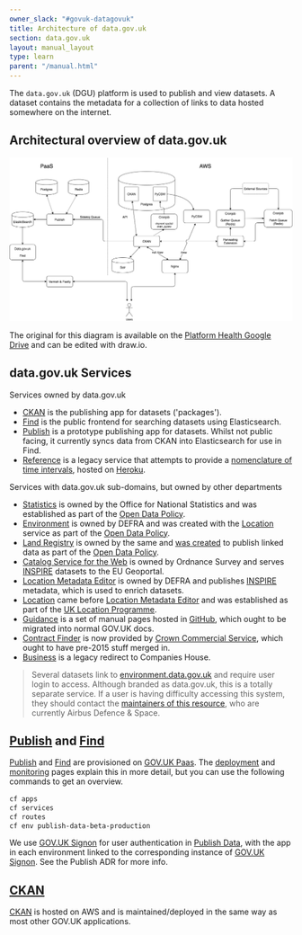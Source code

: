 ```yaml
---
owner_slack: "#govuk-datagovuk"
title: Architecture of data.gov.uk
section: data.gov.uk
layout: manual_layout
type: learn
parent: "/manual.html"
---
```

[publish]: apps/datagovuk_publish
[find]: apps/datagovuk_find
[ckan]: apps/ckanext-datagovuk
[paas]: https://docs.cloud.service.gov.uk/#technical-documentation-for-gov-uk-paas
[signon]: manual/manage-sign-on-accounts
[deployment]: manual/data-gov-uk-deployment
[monitoring]: manual/data-gov-uk-monitoring
[signon-adr]: https://github.com/alphagov/datagovuk_publish/blob/main/docs/adr/0002-signon.md
[statistics]: http://statistics.data.gov.uk
[land-registry]: http://landregistry.data.gov.uk
[csw]: http://csw.data.gov.uk/geonetwork/srv/en/main.home
[location-mde]: http://locationmde.data.gov.uk
[guidance]: http://guidance.data.gov.uk
[business]: http://business.data.gov.uk/id/company/09747720
[location]: http://location.data.gov.uk/registry/
[environment]: http://environment.data.gov.uk/index.html
[guidance-github]: https://github.com/datagovuk/guidance
[open-data-policy]: https://www.gov.uk/government/publications/open-data-white-paper-unleashing-the-potential
[inspire]: http://inspire.ec.europa.eu/about-inspire
[uk-location-programme]: https://inspire.ec.europa.eu/events/conferences/inspire_2010/presentations/258_pdf_presentation.pdf
[contract-finder]: https://data.gov.uk/data/contracts-finder-archive/
[contract-finder-new]: https://www.contractsfinder.service.gov.uk/Search
[land-registry-birth]: https://assets.publishing.service.gov.uk/government/uploads/system/uploads/attachment_data/file/246732/0247.pdf
[reference]: http://reference.data.gov.uk
[time-interval-service]: https://github.com/epimorphics/IntervalServer
[heroku]: https://docs.publishing.service.gov.uk/manual/review-apps.html#use-the-shared-heroku-account

The `data.gov.uk` (DGU) platform is used to publish and view datasets. A dataset contains the metadata for a collection of links to data hosted somewhere on the internet.

## Architectural overview of data.gov.uk

![](/manual/images/dgu-architecture.png)

The original for this diagram is available on the [Platform Health Google Drive](https://drive.google.com/open?id=1xnwgUBrwnQI2aIfZ0FT8nBQ-pERNRo2r) and can be edited with draw.io.

## data.gov.uk Services

Services owned by data.gov.uk

* [CKAN] is the publishing app for datasets ('packages').
* [Find] is the public frontend for searching datasets using Elasticsearch.
* [Publish] is a prototype publishing app for datasets. Whilst not public facing, it currently syncs data from CKAN into Elasticsearch for use in Find.
* [Reference][reference] is a legacy service that attempts to provide a [nomenclature of time intervals][time-interval-service], hosted on [Heroku][heroku].

Services with data.gov.uk sub-domains, but owned by other departments

* [Statistics] is owned by the Office for National Statistics and was established as part of the [Open Data Policy][open-data-policy].
* [Environment][environment] is owned by DEFRA and was created with the [Location] service as part of the [Open Data Policy][open-data-policy].
* [Land Registry][land-registry] is owned by the same and [was created][land-registry-birth] to publish linked data as part of the [Open Data Policy][open-data-policy].
* [Catalog Service for the Web][csw] is owned by Ordnance Survey and serves [INSPIRE] datasets to the EU Geoportal.
* [Location Metadata Editor][location-mde] is owned by DEFRA and publishes [INSPIRE] metadata, which is used to enrich datasets.
* [Location] came before [Location Metadata Editor][location-mde] and was established as part of the [UK Location Programme][uk-location-programme].
* [Guidance] is a set of manual pages hosted in [GitHub][guidance-github], which ought to be migrated into normal GOV.UK docs.
* [Contract Finder][contract-finder] is now provided by [Crown Commercial Service][contract-finder-new], which ought to have pre-2015 stuff merged in.
* [Business] is a legacy redirect to Companies House.

> Several datasets link to [environment.data.gov.uk][environment] and require user login to access.  Although branded
> as data.gov.uk, this is a totally separate service.  If a user is having difficulty accessing this system, they
> should contact the [maintainers of this resource](http://environment.data.gov.uk/ds/partners/index.jsp#/contactus),
> who are currently Airbus Defence & Space.

## [Publish] and [Find]

[Publish] and [Find] are provisioned on [GOV.UK Paas][paas]. The [deployment] and [monitoring] pages explain this in more detail, but you can use the following commands to get an overview.

```
cf apps
cf services
cf routes
cf env publish-data-beta-production
```

We use [GOV.UK Signon][signon] for user authentication in [Publish Data][publish], with the app in each environment linked to the corresponding instance of [GOV.UK Signon][signon]. See the Publish ADR for more info.

## [CKAN]

[CKAN] is hosted on AWS and is maintained/deployed in the same way as most other GOV.UK applications.
